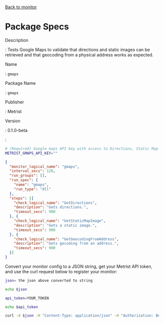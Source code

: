 [Back to monitor](gmaps.md)

# Package Specs

Description

: Tests Google Maps to validate that directions and static images can be retrieved and that geocoding from a physical address works as expected.

Name

: `gmaps`

Package Name

: `gmaps`

Publisher

: Metrist

Version

: 0.1.0-beta

: &nbsp;


<!--@include: /parts/_3.md-->


```sh
# (Required) Google maps API key with access to Directions, Static Map Images, and Geocoding.
METRIST_GMAPS_API_KEY=""
```

<!--@include: /parts/tips_env-vars.md -->


<!--@include: /parts/_4.md-->


```json
{
  "monitor_logical_name": "gmaps",
  "interval_secs": 120,
  "run_groups": [],
  "run_spec": {
    "name": "gmaps",
    "run_type": "dll"
  },
  "steps": [{
    "check_logical_name": "GetDirections",
    "description": "Gets directions.",
    "timeout_secs": 900
  }, {
    "check_logical_name": "GetStaticMapImage",
    "description": "Gets a static image.",
    "timeout_secs": 900
  }, {
    "check_logical_name": "GetGeocodingFromAddress",
    "description": "Gets gecoding from an address.",
    "timeout_secs": 900
  }]
}
```




Convert your monitor config to a JSON string, get your Metrist API token, and use the curl request below to register your monitor:

```sh
json= the json above converted to string

echo $json

api_token=YOUR_TOKEN

echo $api_token

curl -d $json -H "Content-Type: application/json" -H "Authorization: Bearer $api_token" 'https://app.metrist.io/api/v0/monitor-config'

```

<!--@include: /parts/tips_api.md-->


<!--@include: /parts/_5.md-->


<!--@include: /parts/result.md-->